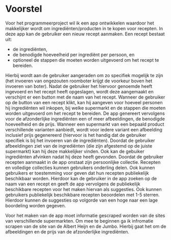 # Voorstel

Voor het programmeerproject wil ik een app ontwikkelen waardoor het makkelijker wordt om ingrediënten/producten in te kopen voor recepten. In deze app kan de gebruiker een nieuw recept aanmaken. Een recept bestaat uit:
- de ingrediënten,
- de benodigde hoeveelheid per ingrediënt per persoon, en
- optioneel de stappen die moeten worden uitgevoerd om het recept te bereiden.

Hierbij wordt aan de gebruiker aangeraden om zo specifiek mogelijk te zijn (het invoeren van ongezouten roomboter krijgt de voorkeur boven het invoeren van boter). Nadat de gebruiker het hiervoor genoemde heeft ingevoerd en het recept heeft opgeslagen, wordt deze aangemaakt en verschijnt er een button met de naam van het recept. Wanneer de gebruiker op de button van een recept klikt, kan hij aangeven voor hoeveel personen hij ingrediënten wil inkopen, bij welke supermarkt en de stappen die moeten worden uitgevoerd om het recept te bereiden. De app genereert vervolgens voor de afzonderlijke ingrediënten een of meer afbeeldingen, de benodigde hoeveelheid en de prijs. Wanneer een supermarkt van een bepaald product verschillende varianten aanbiedt, wordt voor iedere variant een afbeelding inclusief prijs gegenereerd (hiervoor is het handig dat de gebruiker specifiek is bij het invoeren van de ingrediënten). Doordat de gebruiker afbeeldingen ziet van de ingrediënten (die zijn afgestemd op de juiste supermarkt) kan hij deze makkelijker vinden. Ook kan de gebuiker ingrediënten afvinken nadat hij deze heeft gevonden. Doordat de gebruiker recepten aanmaakt in de app onstaat zijn persoonlijke collectie. Recepten en volledige collecties kunnen gebruikers onderling delen. Ook kunnen gebruikers er toestemming voor geven dat hun recepten publiekelijk beschikbaar worden. Hierdoor kan de gebruiker in de app zoeken op de naam van een recept en geeft de app vervolgens de publiekelijk beschikbare recepten voor het maken hiervan als suggesties. Ook kunnen gebruikers publiekelijk beschikbare recepten beoordelen met 1-5 sterren. Hierdoor kunnen de suggesties op volgorde van een hoge naar een lage boordeling worden gegeven.  

Voor het maken van de app moet informatie gescraped worden van de sites van verschillende supermarkten. Om mee te beginnen ga ik infromatie scrapen van de site van de Albert Heijn en de Jumbo. Hierbij gaat het om de afbeeldingen en de prijs van de afzonderlijke ingrediënten. 



